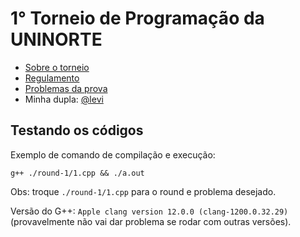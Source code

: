 # 1° Torneio de Programação da UNINORTE

- [Sobre o torneio](https://www.uninorte.com.br/inscricoes-abertas-para-o-torneio-de-programacao-da-uninorte/)
- [Regulamento](./regulamento.pdf)
- [Problemas da prova](./prova.md)
- Minha dupla: [@levi](https://github.com/levidasilvalima)

## Testando os códigos

Exemplo de comando de compilação e execução:

`g++ ./round-1/1.cpp && ./a.out`

Obs: troque `./round-1/1.cpp` para o round e problema desejado.

Versão do G++: `Apple clang version 12.0.0 (clang-1200.0.32.29)` (provavelmente não vai dar problema se rodar com outras versões).
